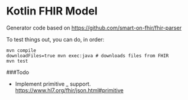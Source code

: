 
# Kotlin FHIR Model

Generator code based on https://github.com/smart-on-fhir/fhir-parser

To test things out, you can do, in order:

    mvn compile
    downloadFiles=true mvn exec:java # downloads files from FHIR
    mvn test



###Todo
* Implement primitive _ support.  https://www.hl7.org/fhir/json.html#primitive